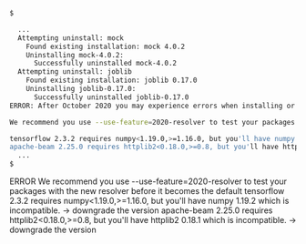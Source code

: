 



```bash
$

  ...
  Attempting uninstall: mock
    Found existing installation: mock 4.0.2
    Uninstalling mock-4.0.2:
      Successfully uninstalled mock-4.0.2
  Attempting uninstall: joblib
    Found existing installation: joblib 0.17.0
    Uninstalling joblib-0.17.0:
      Successfully uninstalled joblib-0.17.0
ERROR: After October 2020 you may experience errors when installing or updating packages. This is because pip will change the way that it resolves dependency conflicts.

We recommend you use --use-feature=2020-resolver to test your packages with the new resolver before it becomes the default.

tensorflow 2.3.2 requires numpy<1.19.0,>=1.16.0, but you'll have numpy 1.19.2 which is incompatible.
apache-beam 2.25.0 requires httplib2<0.18.0,>=0.8, but you'll have httplib2 0.18.1 which is incompatible.
  ...
$
```

ERROR
	We recommend you use --use-feature=2020-resolver to test your packages with the new resolver before it becomes the default
	tensorflow 2.3.2 requires numpy<1.19.0,>=1.16.0, but you'll have numpy 1.19.2 which is incompatible.
		->
			downgrade
				the version
	apache-beam 2.25.0 requires httplib2<0.18.0,>=0.8, but you'll have httplib2 0.18.1 which is incompatible.
		->
			downgrade
				the version